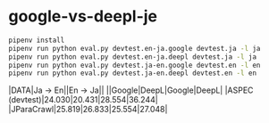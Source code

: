 # google-vs-deepl-je

```sh
pipenv install
pipenv run python eval.py devtest.en-ja.google devtest.ja -l ja
pipenv run python eval.py devtest.en-ja.deepl devtest.ja -l ja
pipenv run python eval.py devtest.ja-en.google devtest.en -l en
pipenv run python eval.py devtest.ja-en.deepl devtest.en -l en
```

|DATA|Ja -> En||En -> Ja||
||Google|DeepL|Google|DeepL|
|ASPEC (devtest)|24.030|20.431|28.554|36.244|
|JParaCrawl|25.819|26.833|25.554|27.048|
